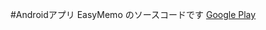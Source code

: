 #Androidアプリ EasyMemo のソースコードです
  [Google Play](https://play.google.com/store/apps/details?id=kom.application.EasyMemo)
